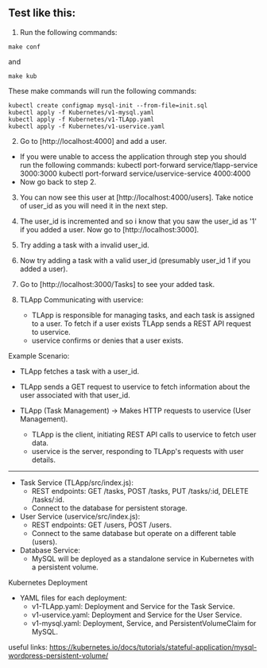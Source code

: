 ## Test like this:
1. Run the following commands:
```
make conf
```
and
```
make kub
```
These make commands will run the following commands:
```
kubectl create configmap mysql-init --from-file=init.sql
kubectl apply -f Kubernetes/v1-mysql.yaml
kubectl apply -f Kubernetes/v1-TLApp.yaml
kubectl apply -f Kubernetes/v1-uservice.yaml
```
2. Go to [http://localhost:4000] and add a user.
- If you were unable to access the application through step you should run the following commands:
kubectl port-forward service/tlapp-service 3000:3000
kubectl port-forward service/uservice-service 4000:4000
- Now go back to step 2.
3. You can now see this user at [http://localhost:4000/users]. Take notice of user_id as you will need it in the next step.
4. The user_id is incremented and so i know that you saw the user_id as '1' if you added a user. Now go to [http://localhost:3000].
5. Try adding a task with a invalid user_id. 
6. Now try adding a task with a valid user_id (presumably user_id 1 if you added a user).
7. Go to [http://localhost:3000/Tasks] to see your added task.


1. TLApp Communicating with uservice:
    * TLApp is responsible for managing tasks, and each task is assigned to a user. To fetch if a user exists TLApp sends a REST API request to uservice.
    * uservice confirms or denies that a user exists.

Example Scenario:
* TLApp fetches a task with a user_id.
* TLApp sends a GET request to uservice to fetch information about the user associated with that user_id.

* TLApp (Task Management) → Makes HTTP requests to uservice (User Management).
    * TLApp is the client, initiating REST API calls to uservice to fetch user data.
    * uservice is the server, responding to TLApp's requests with user details.
-----------------------------------------------------------------------------
* Task Service (TLApp/src/index.js):
    * REST endpoints: GET /tasks, POST /tasks, PUT /tasks/:id, DELETE /tasks/:id.
    * Connect to the database for persistent storage.
* User Service (uservice/src/index.js):
    * REST endpoints: GET /users, POST /users.
    * Connect to the same database but operate on a different table (users).
*   Database Service:
    * MySQL will be deployed as a standalone service in Kubernetes with a persistent volume.

Kubernetes Deployment
* YAML files for each deployment:
    * v1-TLApp.yaml: Deployment and Service for the Task Service.
    * v1-uservice.yaml: Deployment and Service for the User Service.
    * v1-mysql.yaml: Deployment, Service, and PersistentVolumeClaim for MySQL.

useful links:
https://kubernetes.io/docs/tutorials/stateful-application/mysql-wordpress-persistent-volume/
